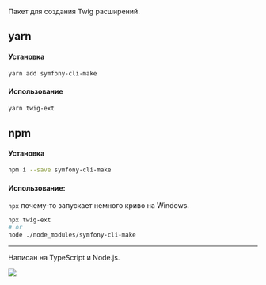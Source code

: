 Пакет для создания Twig расширений.

## yarn

#### Установка

```bash
yarn add symfony-cli-make
```

#### Использование

```bash
yarn twig-ext
```

## npm

#### Установка

```bash
npm i --save symfony-cli-make
```

#### Использование:

`npx` почему-то запускает немного криво на Windows.

```bash
npx twig-ext 
# or 
node ./node_modules/symfony-cli-make
```

---

Написан на TypeScript и Node.js.

![](https://i.imgur.com/2dBgmRN.gif)
